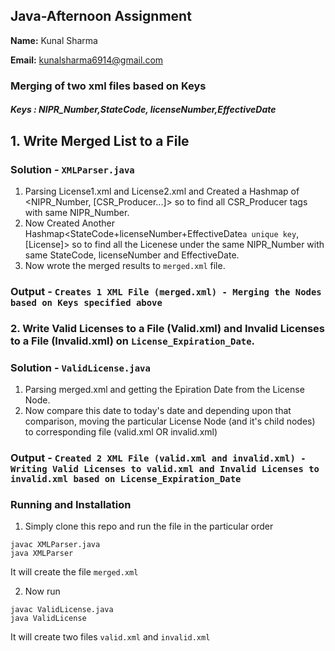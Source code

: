 ## Java-Afternoon Assignment

**Name:** Kunal Sharma

**Email:** kunalsharma6914@gmail.com

### Merging of two xml files based on Keys
##### **Keys** : NIPR_Number,StateCode, licenseNumber,EffectiveDate

## 1. Write Merged List to a File

### **Solution** - `XMLParser.java`

1. Parsing License1.xml and License2.xml and Created a Hashmap of <NIPR_Number, [CSR_Producer...]> so to find all CSR_Producer tags with same NIPR_Number.
2. Now Created Another Hashmap<StateCode+licenseNumber+EffectiveDate`a unique key`, [License]> so to find all the Licenese under the same NIPR_Number with same StateCode, licenseNumber and EffectiveDate.
3. Now wrote the merged results to `merged.xml` file.

### **Output** - `Creates 1 XML File (merged.xml) - Merging the Nodes based on Keys specified above`

### 2. Write Valid Licenses to a File (Valid.xml) and Invalid Licenses to a File (Invalid.xml) on `License_Expiration_Date`.

### **Solution** - `ValidLicense.java`

1. Parsing merged.xml and getting the Epiration Date from the License Node.
2. Now compare this date to today's date and depending upon that comparison, moving the particular License Node (and it's child nodes) to corresponding file (valid.xml OR invalid.xml)

### **Output** - `Created 2 XML File (valid.xml and invalid.xml) - Writing Valid Licenses to valid.xml and Invalid Licenses to invalid.xml based on License_Expiration_Date`


### Running and Installation

1. Simply clone this repo and run the file in the particular order

```
javac XMLParser.java
java XMLParser
```

It will create the file `merged.xml`

2. Now run

```
javac ValidLicense.java
java ValidLicense
```

It will create two files `valid.xml` and `invalid.xml`
